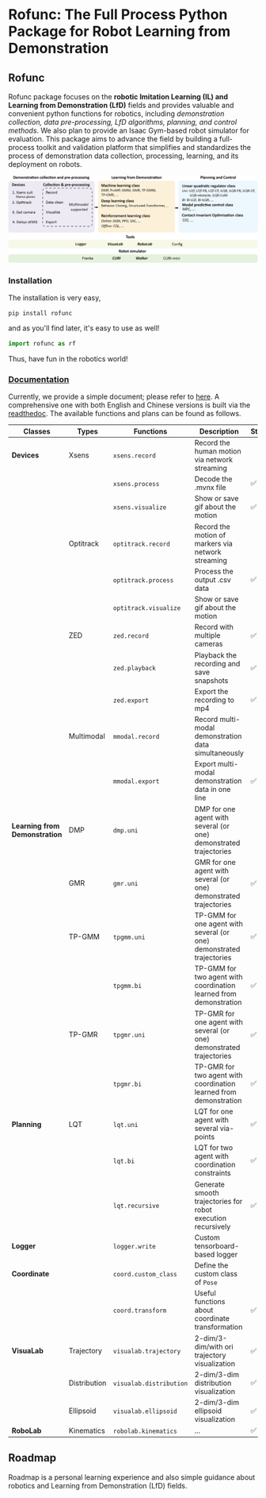 # Rofunc: The Full Process Python Package for Robot Learning from Demonstration

## Rofunc

Rofunc package focuses on the **robotic Imitation Learning (IL) and Learning from Demonstration (LfD)** fields and provides valuable and 
convenient python functions for robotics, including _demonstration collection, data pre-processing, LfD algorithms, planning, and control methods_. We also plan to provide an Isaac Gym-based robot simulator for evaluation. This package aims to advance the field by building a full-process toolkit and validation platform that simplifies and standardizes the process of demonstration data collection, processing, learning, and its deployment on robots.

![](../img/pipeline.png)

### Installation
The installation is very easy,

```
pip install rofunc
```

and as you'll find later, it's easy to use as well!

```python
import rofunc as rf
```

Thus, have fun in the robotics world!

### [Documentation](./rofunc/)
Currently, we provide a simple document; please refer to [here](./rofunc/). A comprehensive one with both English and 
Chinese versions is built via the [readthedoc](https://rofunc.readthedocs.io/en/stable/). 
The available functions and plans can be found as follows.


| Classes                         | Types        | Functions               | Description                                                          | Status |
|---------------------------------|--------------|-------------------------|----------------------------------------------------------------------|--------|
| **Devices**                     | Xsens        | `xsens.record`          | Record the human motion via network streaming                        |        |
|                                 |              | `xsens.process`         | Decode the .mvnx file                                                | ✅      |
|                                 |              | `xsens.visualize`       | Show or save gif about the motion                                    | ✅      |
|                                 | Optitrack    | `optitrack.record`      | Record the motion of markers via network streaming                   |        |
|                                 |              | `optitrack.process`     | Process the output .csv data                                         | ✅      |
|                                 |              | `optitrack.visualize`   | Show or save gif about the motion                                    |        |
|                                 | ZED          | `zed.record`            | Record with multiple cameras                                         | ✅      |
|                                 |              | `zed.playback`          | Playback the recording and save snapshots                            | ✅      |
|                                 |              | `zed.export`            | Export the recording to mp4                                          | ✅      |
|                                 | Multimodal   | `mmodal.record`         | Record multi-modal demonstration data simultaneously                 |        |
|                                 |              | `mmodal.export`         | Export multi-modal demonstration data in one line                    | ✅      |
| **Learning from Demonstration** | DMP          | `dmp.uni`               | DMP for one agent with several (or one) demonstrated trajectories    |        |
|                                 | GMR          | `gmr.uni`               | GMR for one agent with several (or one) demonstrated trajectories    | ✅      |
|                                 | TP-GMM       | `tpgmm.uni`             | TP-GMM for one agent with several (or one) demonstrated trajectories | ✅      |
|                                 |              | `tpgmm.bi`              | TP-GMM for two agent with coordination learned from demonstration    | ✅      |
|                                 | TP-GMR       | `tpgmr.uni`             | TP-GMR for one agent with several (or one) demonstrated trajectories | ✅      |
|                                 |              | `tpgmr.bi`              | TP-GMR for two agent with coordination learned from demonstration    | ✅      |
| **Planning**                    | LQT          | `lqt.uni`               | LQT for one agent with several via-points                            | ✅      |
|                                 |              | `lqt.bi`                | LQT for two agent with coordination constraints                      | ✅      |
|                                 |              | `lqt.recursive`         | Generate smooth trajectories for robot execution recursively         | ✅      |
| **Logger**                      |              | `logger.write`          | Custom tensorboard-based logger                                      |        |
| **Coordinate**                  |              | `coord.custom_class`    | Define the custom class of `Pose`                                    |        |
|                                 |              | `coord.transform`       | Useful functions about coordinate transformation                     | ✅      |
| **VisuaLab**                    | Trajectory   | `visualab.trajectory`   | 2-dim/3-dim/with ori trajectory visualization                        | ✅      |
|                                 | Distribution | `visualab.distribution` | 2-dim/3-dim distribution visualization                               | ✅      |
|                                 | Ellipsoid    | `visualab.ellipsoid`    | 2-dim/3-dim ellipsoid visualization                                  | ✅      |
| **RoboLab**                     | Kinematics   | `robolab.kinematics`    | ...                                                                  | ✅      |

## Roadmap

Roadmap is a personal learning experience and also simple guidance about robotics and Learning from Demonstration (LfD) fields.

